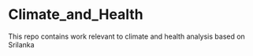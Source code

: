 Climate_and_Health
==================

This repo contains work relevant to climate and health analysis based on Srilanka
